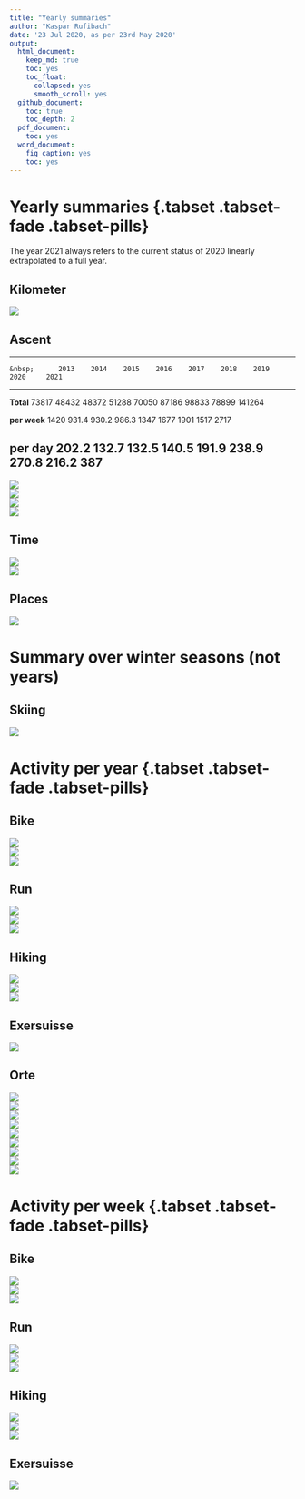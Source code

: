 ```yaml
---
title: "Yearly summaries"
author: "Kaspar Rufibach"
date: '23 Jul 2020, as per 23rd May 2020'
output:
  html_document:
    keep_md: true
    toc: yes
    toc_float:
      collapsed: yes
      smooth_scroll: yes
  github_document: 
    toc: true
    toc_depth: 2
  pdf_document:
    toc: yes
  word_document:
    fig_caption: yes
    toc: yes
---
```




<!-- Numbers labelled 2021 are linearly extrapolated from 2020-07-23 to the full year of 2020. -->

# Yearly summaries {.tabset .tabset-fade .tabset-pills}

The year 2021 always refers to the current status of 2020 linearly extrapolated to a full year.

## Kilometer

<img src="05_zsf_files/figure-html/unnamed-chunk-1-1.png" style="display: block; margin: auto;" />

## Ascent


---------------------------------------------------------------------------------------
    &nbsp;      2013    2014    2015    2016    2017    2018    2019    2020     2021  
-------------- ------- ------- ------- ------- ------- ------- ------- ------- --------
  **Total**     73817   48432   48372   51288   70050   87186   98833   78899   141264 

 **per week**   1420    931.4   930.2   986.3   1347    1677    1901    1517     2717  

 **per day**    202.2   132.7   132.5   140.5   191.9   238.9   270.8   216.2    387   
---------------------------------------------------------------------------------------

<img src="05_zsf_files/figure-html/unnamed-chunk-3-1.png" style="display: block; margin: auto;" />

<img src="05_zsf_files/figure-html/unnamed-chunk-4-1.png" style="display: block; margin: auto;" />

<img src="05_zsf_files/figure-html/unnamed-chunk-5-1.png" style="display: block; margin: auto;" />

<img src="05_zsf_files/figure-html/unnamed-chunk-6-1.png" style="display: block; margin: auto;" />


## Time

<img src="05_zsf_files/figure-html/unnamed-chunk-7-1.png" style="display: block; margin: auto;" />

<img src="05_zsf_files/figure-html/unnamed-chunk-8-1.png" style="display: block; margin: auto;" />

## Places

<img src="05_zsf_files/figure-html/unnamed-chunk-9-1.png" style="display: block; margin: auto;" />

# Summary over winter seasons (not years)

## Skiing

<img src="05_zsf_files/figure-html/unnamed-chunk-10-1.png" style="display: block; margin: auto;" />

# Activity per year {.tabset .tabset-fade .tabset-pills}

## Bike

<img src="05_zsf_files/figure-html/unnamed-chunk-11-1.png" style="display: block; margin: auto;" /><img src="05_zsf_files/figure-html/unnamed-chunk-11-2.png" style="display: block; margin: auto;" /><img src="05_zsf_files/figure-html/unnamed-chunk-11-3.png" style="display: block; margin: auto;" />

## Run

<img src="05_zsf_files/figure-html/unnamed-chunk-12-1.png" style="display: block; margin: auto;" /><img src="05_zsf_files/figure-html/unnamed-chunk-12-2.png" style="display: block; margin: auto;" /><img src="05_zsf_files/figure-html/unnamed-chunk-12-3.png" style="display: block; margin: auto;" />

## Hiking

<img src="05_zsf_files/figure-html/unnamed-chunk-13-1.png" style="display: block; margin: auto;" /><img src="05_zsf_files/figure-html/unnamed-chunk-13-2.png" style="display: block; margin: auto;" /><img src="05_zsf_files/figure-html/unnamed-chunk-13-3.png" style="display: block; margin: auto;" />

## Exersuisse

<img src="05_zsf_files/figure-html/unnamed-chunk-14-1.png" style="display: block; margin: auto;" />


## Orte

<img src="05_zsf_files/figure-html/unnamed-chunk-15-1.png" style="display: block; margin: auto;" /><img src="05_zsf_files/figure-html/unnamed-chunk-15-2.png" style="display: block; margin: auto;" /><img src="05_zsf_files/figure-html/unnamed-chunk-15-3.png" style="display: block; margin: auto;" /><img src="05_zsf_files/figure-html/unnamed-chunk-15-4.png" style="display: block; margin: auto;" /><img src="05_zsf_files/figure-html/unnamed-chunk-15-5.png" style="display: block; margin: auto;" /><img src="05_zsf_files/figure-html/unnamed-chunk-15-6.png" style="display: block; margin: auto;" /><img src="05_zsf_files/figure-html/unnamed-chunk-15-7.png" style="display: block; margin: auto;" /><img src="05_zsf_files/figure-html/unnamed-chunk-15-8.png" style="display: block; margin: auto;" /><img src="05_zsf_files/figure-html/unnamed-chunk-15-9.png" style="display: block; margin: auto;" />

# Activity per week {.tabset .tabset-fade .tabset-pills}

## Bike

<img src="05_zsf_files/figure-html/unnamed-chunk-16-1.png" style="display: block; margin: auto;" /><img src="05_zsf_files/figure-html/unnamed-chunk-16-2.png" style="display: block; margin: auto;" /><img src="05_zsf_files/figure-html/unnamed-chunk-16-3.png" style="display: block; margin: auto;" />

## Run

<img src="05_zsf_files/figure-html/unnamed-chunk-17-1.png" style="display: block; margin: auto;" /><img src="05_zsf_files/figure-html/unnamed-chunk-17-2.png" style="display: block; margin: auto;" /><img src="05_zsf_files/figure-html/unnamed-chunk-17-3.png" style="display: block; margin: auto;" />

## Hiking

<img src="05_zsf_files/figure-html/unnamed-chunk-18-1.png" style="display: block; margin: auto;" /><img src="05_zsf_files/figure-html/unnamed-chunk-18-2.png" style="display: block; margin: auto;" /><img src="05_zsf_files/figure-html/unnamed-chunk-18-3.png" style="display: block; margin: auto;" />

## Exersuisse

<img src="05_zsf_files/figure-html/unnamed-chunk-19-1.png" style="display: block; margin: auto;" />

